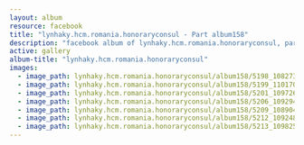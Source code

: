 ```yaml
---
layout: album
resource: facebook
title: "lynhaky.hcm.romania.honoraryconsul - Part album158"
description: "facebook album of lynhaky.hcm.romania.honoraryconsul, part album158."
active: gallery
album-title: "lynhaky.hcm.romania.honoraryconsul"
images:
  - image_path: lynhaky.hcm.romania.honoraryconsul/album158/5198_108273736_3319202924781220_3106354740721250256_n.jpg
  - image_path: lynhaky.hcm.romania.honoraryconsul/album158/5199_110170727_3319202774781235_6581074457389561484_n.jpg
  - image_path: lynhaky.hcm.romania.honoraryconsul/album158/5201_109726377_3319202671447912_6873251092849855741_n.jpg
  - image_path: lynhaky.hcm.romania.honoraryconsul/album158/5206_109294287_3319202338114612_6449068958879332819_n.jpg
  - image_path: lynhaky.hcm.romania.honoraryconsul/album158/5209_108904007_3319202164781296_8672842601152847724_n.jpg
  - image_path: lynhaky.hcm.romania.honoraryconsul/album158/5212_109248384_3316674145034098_7885922768123160169_n.jpg
  - image_path: lynhaky.hcm.romania.honoraryconsul/album158/5213_109825731_3316674135034099_3722880204616211641_n.jpg
---
```

